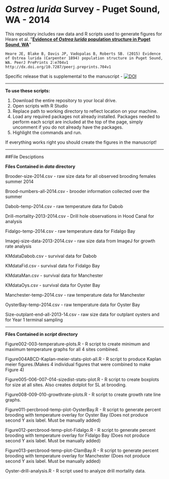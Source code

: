 _Ostrea lurida_ Survey - Puget Sound, WA - 2014
=====================

This repository includes raw data and R scripts used to generate figures for Heare et al. "[**Evidence of _Ostrea lurida_ population structure in Puget Sound, WA**](https://peerj.com/preprints/704v1/)" 
```
Heare JE, Blake B, Davis JP, Vadopalas B, Roberts SB. (2015) Evidence of Ostrea lurida (Carpenter 1894) population structure in Puget Sound, WA. PeerJ PrePrints 2:e704v1 http://dx.doi.org/10.7287/peerj.preprints.704v1
```

Specific release that is supplemental to the manuscript - [![DOI](https://zenodo.org/badge/doi/10.5281/zenodo.30372.svg)](http://dx.doi.org/10.5281/zenodo.30372)

---


**To use these scripts:**

1. Download the entire repository to your local drive. 
2. Open scripts with R Studio
3. Replace path to working directory to reflect location on your machine.
4. Load any required packages not already installed. Packages needed to perform each script are included at the top of the page, simply uncomment if you do not already have the packages.
6. Highlight the commands and run. 

If everything works right you should create the figures in the manuscript!

---

##File Desciptions

**Files Contained in _data_ directory**

Brooder-size-2014.csv - raw size data for all observed brooding females summer 2014

Brood-numbers-all-2014.csv  -  brooder information collected over the summer

Dabob-temp-2014.csv  -  raw temperature data for Dabob

Drill-mortality-2013-2014.csv - Drill hole observations in Hood Canal for analysis

Fidalgo-temp-2014.csv  -  raw temperature data for Fidalgo Bay

Imagej-size-data-2013-2014.csv - raw size data from ImageJ for growth rate analysis

KMdataDabob.csv  -  survival data for Dabob

KMdataFid.csv  -  survival data for Fidalgo Bay

KMdataMan.csv  -  survival data for Manchester

KMdataOys.csv  -  survival data for Oyster Bay

Manchester-temp-2014.csv  - raw temperature data for Manchester

OysterBay-temp-2014.csv -  raw temperature data for Oyster Bay

Size-outplant-end-all-2013-14.csv  -  raw size data for outplant oysters and for Year 1 terminal sampling 
          
--- 
**Files Contained in _script_ directory**

Figure002-003-temperature-plots.R  -  R script to create minimum and maximum temperature graphs for all 4 sites combined.

Figure004ABCD-Kaplan-meier-stats-plot-all.R  -  R script to produce Kaplan meier figures.(Makes 4 individual figures that were combined to make Figure 4)

Figure005-006-007-014-sizedist-stats-plot.R  -   R script to create boxplots for size at all sites. Also creates dotplot for SL at brooding.

Figure008-009-010-growthrate-plots.R  -  R script to create growth rate line graphs.

Figure011-percbrood-temp-plot-OysterBay.R  - R script to generate percent brooding with temperature overlay for Oyster Bay (Does not produce second Y axis label. Must be manually added)
    
Figure012-percbrood-temp-plot-Fidalgo.R  - R script to generate percent brooding with temperature overlay for Fidalgo Bay (Does not produce second Y axis label. Must be manually added)
   
Figure013-percbrood-temp-plot-ClamBay.R  - R script to generate percent brooding with temperature overlay for Manchester (Does not produce second Y axis label. Must be manually added)

Oyster-drill-analysis.R  -  R script used to analyze drill mortality data.


    

    

